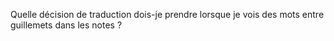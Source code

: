 Quelle décision de traduction dois-je prendre lorsque je vois des mots entre guillemets dans les notes ?